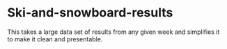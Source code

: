 # Ski-and-snowboard-results
This takes a large data set of results from any given week and simplifies it to make it clean and presentable.
